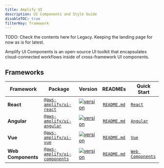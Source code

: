 ```yaml
---
title: Amplify UI
description: UI Components and Style Guide
disableTOC: true
filterKey: framework
---
```


TODO: Check the contents here for Legacy. Keeping the landing page for now as is for latest.

Amplify UI Components is an open-source UI toolkit that encapsulates cloud-connected workflows inside of cross-framework UI components.

<inline-fragment framework="react" src="~/ui/fragments/react/installation.md"></inline-fragment>
<inline-fragment framework="angular" src="~/ui/fragments/angular/installation.md"></inline-fragment>
<inline-fragment framework="vue" src="~/ui/fragments/vue/installation.md"></inline-fragment>
<inline-fragment framework="react-native" src="~/ui/fragments/react-native/not-supported.md"></inline-fragment>

## Frameworks

| Framework          | Package                                                                                  | Version                                                                                                                                        |                    READMEs                     | Quick Start                         |
| ------------------ | ---------------------------------------------------------------------------------------- | ---------------------------------------------------------------------------------------------------------------------------------------------- | :--------------------------------------------: | ----------------------------------- |
| **React**          | [`@aws-amplify/ui-react`](https://www.npmjs.com/package/@aws-amplify/ui-react)           | [![version](https://img.shields.io/npm/v/@aws-amplify/ui-react/ui-preview.svg)](https://www.npmjs.com/package/@aws-amplify/ui-react)           |  [`README.md`](../amplify-ui-react/README.md)  | [`React`](#react)                   |
| **Angular**        | [`@aws-amplify/ui-angular`](https://www.npmjs.com/package/@aws-amplify/ui-angular)       | [![version](https://img.shields.io/npm/v/@aws-amplify/ui-angular/ui-preview.svg)](https://www.npmjs.com/package/@aws-amplify/ui-angular)       | [`README.md`](../amplify-ui-angular/README.md) | [`Angular`](#angular)               |
| **Vue**            | [`@aws-amplify/ui-vue`](https://www.npmjs.com/package/@aws-amplify/ui-vue)               | [![version](https://img.shields.io/npm/v/@aws-amplify/ui-vue/ui-preview.svg)](https://www.npmjs.com/package/@aws-amplify/ui-vue)               |   [`README.md`](../amplify-ui-vue/README.md)   | [`Vue`](#vue)                       |
| **Web Components** | [`@aws-amplify/ui-components`](https://www.npmjs.com/package/@aws-amplify/ui-components) | [![version](https://img.shields.io/npm/v/@aws-amplify/ui-components/ui-preview.svg)](https://www.npmjs.com/package/@aws-amplify/ui-components) |            [`README.md`](README.md)            | [`Web Components`](#web-components) |
